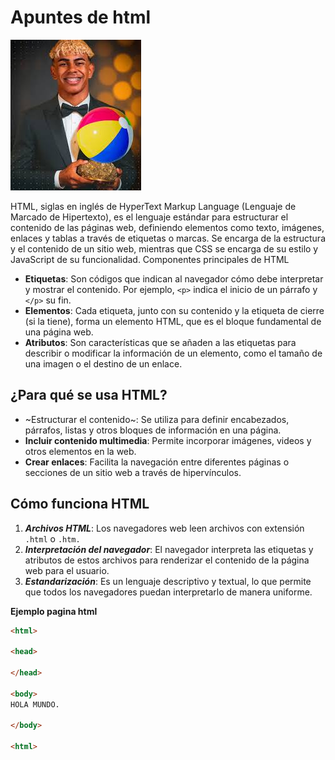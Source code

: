 # Apuntes de html
![imagen de fondo](images/yamal.jpg)

HTML, siglas en inglés de HyperText Markup Language (Lenguaje de Marcado de Hipertexto), es el lenguaje estándar para estructurar el contenido de las páginas web, definiendo elementos como texto, imágenes, enlaces y tablas a través de etiquetas o marcas. Se encarga de la estructura y el contenido de un sitio web, mientras que CSS se encarga de su estilo y JavaScript de su funcionalidad. 
Componentes principales de HTML
- **Etiquetas**: Son códigos que indican al navegador cómo debe interpretar y mostrar el contenido. Por ejemplo, `<p>` indica el inicio de un párrafo y `</p>` su fin. 
- **Elementos**: Cada etiqueta, junto con su contenido y la etiqueta de cierre (si la tiene), forma un elemento HTML, que es el bloque fundamental de una página web. 
- **Atributos**: Son características que se añaden a las etiquetas para describir o modificar la información de un elemento, como el tamaño de una imagen o el destino de un enlace. 

## ¿Para qué se usa HTML?

- ~Estructurar el contenido~: Se utiliza para definir encabezados, párrafos, listas y otros bloques de información en una página. 
- **Incluir contenido multimedia**: Permite incorporar imágenes, videos y otros elementos en la web. 
- **Crear enlaces**: Facilita la navegación entre diferentes páginas o secciones de un sitio web a través de hipervínculos. 

## Cómo funciona HTML

1. ***Archivos HTML***: Los navegadores web leen archivos con extensión `.html` o `.htm.` 
1. ***Interpretación del navegador***: El navegador interpreta las etiquetas y atributos de estos archivos para renderizar el contenido de la página web para el usuario. 
1. ***Estandarización***: Es un lenguaje descriptivo y textual, lo que permite que todos los navegadores puedan interpretarlo de manera uniforme. 

**Ejemplo pagina html**

```html
<html>

<head>

</head>

<body>
HOLA MUNDO.

</body>

<html>


``` 

